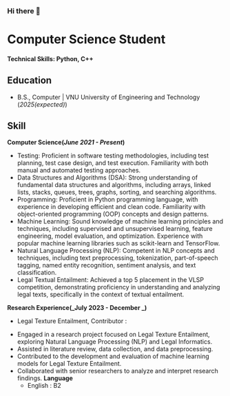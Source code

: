 ### Hi there 👋

# Computer Science Student

#### Technical Skills: Python, C++

## Education	 			        		
- B.S., Computer  | VNU University of Engineering and Technology (_2025(expected)_)

## Skill
**Computer Science(_June 2021 - Present_)**
- Testing: Proficient in software testing methodologies, including test planning, test case design, and test execution. Familiarity with both manual and automated testing approaches.
- Data Structures and Algorithms (DSA): Strong understanding of fundamental data structures and algorithms, including arrays, linked lists, stacks, queues, trees, graphs, sorting, and searching algorithms.
- Programming: Proficient in Python programming language, with experience in developing efficient and clean code. Familiarity with object-oriented programming (OOP) concepts and design patterns.
- Machine Learning: Sound knowledge of machine learning principles and techniques, including supervised and unsupervised learning, feature engineering, model evaluation, and optimization. Experience with popular machine learning libraries such as scikit-learn and TensorFlow.
- Natural Language Processing (NLP): Competent in NLP concepts and techniques, including text preprocessing, tokenization, part-of-speech tagging, named entity recognition, sentiment analysis, and text classification.
- Legal Textual Entailment: Achieved a top 5 placement in the VLSP competition, demonstrating proficiency in understanding and analyzing legal texts, specifically in the context of textual entailment.

**Research Experience(_July 2023 - December _)**
- Legal Texture Entailment, Contributor :
* Engaged in a research project focused on Legal Texture Entailment, exploring Natural Language Processing (NLP) and Legal Informatics.
* Assisted in literature review, data collection, and data preprocessing.
* Contributed to the development and evaluation of machine learning models for Legal Texture Entailment.
* Collaborated with senior researchers to analyze and interpret research findings.
**Language**
  - English : B2



